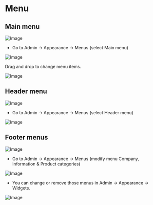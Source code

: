 # Menu

## Main menu

![Image](https://live.staticflickr.com/65535/51713705447_5612b2fd56_b.jpg)

- Go to Admin -> Appearance -> Menus (select Main menu)

![Image](https://live.staticflickr.com/65535/51715157924_4a4764b918_b.jpg)

Drag and drop to change menu items.

![Image](https://live.staticflickr.com/65535/51714758968_fea922f48d_b.jpg)

## Header menu

![Image](https://live.staticflickr.com/65535/51715160254_939c4546cb_b.jpg)

- Go to Admin -> Appearance -> Menus (select Header menu)

![Image](https://live.staticflickr.com/65535/51714496851_5037c539d8_b.jpg)

## Footer menus

![Image](https://live.staticflickr.com/65535/51713710232_7488b5030e_b.jpg)

- Go to Admin -> Appearance -> Menus (modify menu Company, Information & Product categories)

![Image](https://live.staticflickr.com/65535/51715162584_c92d112a26_b.jpg)

- You can change or remove those menus in Admin -> Appearance -> Widgets.

![Image](https://live.staticflickr.com/65535/51715162569_becf5f03d1_b.jpg)
